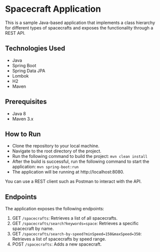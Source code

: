 # Spacecraft Application
This is a sample Java-based application that implements a class hierarchy for different types of spacecrafts and exposes the functionality through a REST API.

## Technologies Used

* Java
* Spring Boot
* Spring Data JPA
* Lombok
* H2
* Maven

## Prerequisites

* Java 8
* Maven 3.x

## How to Run

* Clone the repository to your local machine.
* Navigate to the root directory of the project.
* Run the following command to build the project:
`mvn clean install`
* After the build is successful, run the following command to start the application: `mvn spring-boot:run`
* The application will be running at http://localhost:8080.

You can use a REST client such as Postman to interact with the API.

## Endpoints

The application exposes the following endpoints:

1. GET `/spacecrafts`: Retrieves a list of all spacecrafts.
2. GET `/spacecrafts/search?keywords=space`: Retrieves a specific spacecraft by name.
3. GET `/spacecrafts/search-by-speed?minSpeed=150&maxSpeed=350`: Retrieves a list of spacecrafts by speed range.
4. POST `/spacecrafts`: Adds a new spacecraft.